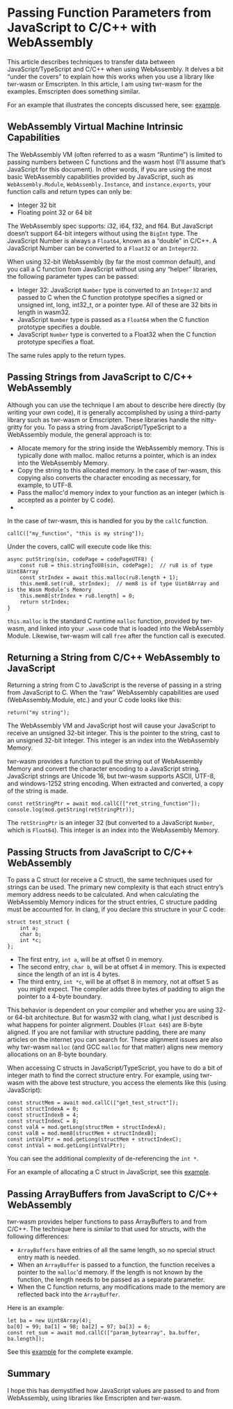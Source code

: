 <h1>Passing Function Parameters from JavaScript to C/C++ with WebAssembly</h1>

This article describes techniques to transfer data between JavaScript/TypeScript and C/C++ when using WebAssembly. It delves a bit “under the covers” to explain how this works when you use a library like twr-wasm or Emscripten. In this article, I am using twr-wasm for the examples. Emscripten does something similar.

For an example that illustrates the concepts discussed here, see: [example](../examples/examples-callc.md/).

<h2>WebAssembly Virtual Machine Intrinsic Capabilities</h2>

The WebAssembly VM (often referred to as a wasm “Runtime”) is limited to passing numbers between C functions and the wasm host (I’ll assume that’s JavaScript for this document). In other words, if you are using the most basic WebAssembly capabilities provided by JavaScript, such as `WebAssembly.Module`, `WebAssembly.Instance`, and `instance.exports`, your function calls and return types can only be:

   - Integer 32 bit
   - Floating point 32 or 64 bit

The WebAssembly spec supports: i32, i64, f32, and f64. But JavaScript doesn’t support 64-bit integers without using the `BigInt` type. The JavaScript Number is always a `Float64`, known as a “double” in C/C++. A JavaScript Number can be converted to a `Float32` or an `Integer32`.

When using 32-bit WebAssembly (by far the most common default), and you call a C function from JavaScript without using any “helper” libraries, the following parameter types can be passed:

   - Integer 32: JavaScript `Number` type is converted to an `Integer32` and passed to C when the C function prototype specifies a signed or unsigned int, long, int32_t, or a pointer type. All of these are 32 bits in length in wasm32.
   - JavaScript `Number` type is passed as a `Float64` when the C function prototype specifies a double.
   - JavaScript `Number` type is converted to a Float32 when the C function prototype specifies a float.
  
The same rules apply to the return types.

<h2>Passing Strings from JavaScript to C/C++ WebAssembly</h2>

Although you can use the technique I am about to describe here directly (by writing your own code), it is generally accomplished by using a third-party library such as twr-wasm or Emscripten. These libraries handle the nitty-gritty for you. To pass a string from JavaScript/TypeScript to a WebAssembly module, the general approach is to:

   - Allocate memory for the string inside the WebAssembly memory. This is typically done with malloc. malloc returns a pointer, which is an index into the WebAssembly Memory.
   - Copy the string to this allocated memory. In the case of twr-wasm, this copying also converts the character encoding as necessary, for example, to UTF-8.
   - Pass the malloc'd memory index to your function as an integer (which is accepted as a pointer by C code).
   - 
In the case of twr-wasm, this is handled for you by the `callC` function.

~~~
callC(["my_function", "this is my string"]);
~~~

Under the covers, callC will execute code like this:

~~~
async putString(sin, codePage = codePageUTF8) {
    const ru8 = this.stringToU8(sin, codePage);  // ru8 is of type Uint8Array
    const strIndex = await this.malloc(ru8.length + 1);
    this.mem8.set(ru8, strIndex);  // mem8 is of type Uint8Array and is the Wasm Module’s Memory
    this.mem8[strIndex + ru8.length] = 0;
    return strIndex;
}
~~~
`this.malloc` is the standard C runtime `malloc` function, provided by twr-wasm, and linked into your `.wasm` code that is loaded into the WebAssembly Module. Likewise, twr-wasm will call `free` after the function call is executed.

<h2>Returning a String from C/C++ WebAssembly to JavaScript</h2>

Returning a string from C to JavaScript is the reverse of passing in a string from JavaScript to C. When the “raw” WebAssembly capabilities are used (WebAssembly.Module, etc.) and your C code looks like this:

~~~
return("my string");
~~~

The WebAssembly VM and JavaScript host will cause your JavaScript to receive an unsigned 32-bit integer. This is the pointer to the string, cast to an unsigned 32-bit integer. This integer is an index into the WebAssembly Memory.

twr-wasm provides a function to pull the string out of WebAssembly Memory and convert the character encoding to a JavaScript string. JavaScript strings are Unicode 16, but twr-wasm supports ASCII, UTF-8, and windows-1252 string encoding. When extracted and converted, a copy of the string is made.

~~~
const retStringPtr = await mod.callC(["ret_string_function"]);
console.log(mod.getString(retStringPtr));
~~~

The `retStringPtr` is an integer 32 (but converted to a JavaScript `Number`, which is `Float64`). This integer is an index into the WebAssembly Memory.

<h2>Passing Structs from JavaScript to C/C++ WebAssembly</h2>

To pass a C struct (or receive a C struct), the same techniques used for strings can be used. The primary new complexity is that each struct entry’s memory address needs to be calculated. And when calculating the WebAssembly Memory indices for the struct entries, C structure padding must be accounted for. In clang, if you declare this structure in your C code:

~~~
struct test_struct {
    int a;
    char b;
    int *c;
};
~~~

   - The first entry, `int a`, will be at offset 0 in memory.
   - The second entry, `char b`, will be at offset 4 in memory. This is expected since the length of an int is 4 bytes.
   - The third entry, `int *c`, will be at offset 8 in memory, not at offset 5 as you might expect. The compiler adds three bytes of padding to align the pointer to a 4-byte boundary.

This behavior is dependent on your compiler and whether you are using 32- or 64-bit architecture. But for wasm32 with clang, what I just described is what happens for pointer alignment. Doubles (`Float 64`s) are 8-byte aligned. If you are not familiar with structure padding, there are many articles on the internet you can search for. These alignment issues are also why twr-wasm `malloc` (and GCC `malloc` for that matter) aligns new memory allocations on an 8-byte boundary.

When accessing C structs in JavaScript/TypeScript, you have to do a bit of integer math to find the correct structure entry. For example, using twr-wasm with the above test structure, you access the elements like this (using JavaScript):

~~~
const structMem = await mod.callC(["get_test_struct"]);
const structIndexA = 0;
const structIndexB = 4;
const structIndexC = 8;
const valA = mod.getLong(structMem + structIndexA);
const valB = mod.mem8[structMem + structIndexB];
const intValPtr = mod.getLong(structMem + structIndexC);
const intVal = mod.getLong(intValPtr);
~~~

You can see the additional complexity of de-referencing the `int *`.

For an example of allocating a C struct in JavaScript, see this [example](../examples/examples-callc.md/).

<h2>Passing ArrayBuffers from JavaScript to C/C++ WebAssembly</h2>

twr-wasm provides helper functions to pass ArrayBuffers to and from C/C++. The technique here is similar to that used for structs, with the following differences:

   - `ArrayBuffers` have entries of all the same length, so no special struct entry math is needed.
   - When an `ArrayBuffer` is passed to a function, the function receives a pointer to the `malloc`'d memory. If the length is not known by the function, the length needs to be passed as a separate parameter.
   - When the C function returns, any modifications made to the memory are reflected back into the `ArrayBuffer`.

Here is an example:

~~~
let ba = new Uint8Array(4);
ba[0] = 99; ba[1] = 98; ba[2] = 97; ba[3] = 6;
const ret_sum = await mod.callC(["param_bytearray", ba.buffer, ba.length]);
~~~

See this [example](../examples/examples-callc.md/) for the complete example.

<h2>Summary</h2>

I hope this has demystified how JavaScript values are passed to and from WebAssembly, using libraries like Emscripten and twr-wasm.

